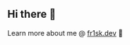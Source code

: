 ## Hi there 👋   

Learn more about me @ [fr1sk.dev](https://fr1sk.dev) 👾

<!--
![Github stats](https://github-readme-stats.vercel.app/api?username=fr1sk&show_icons=true&count_private=true&title_color=bd93f9&text_color=8BE9FD&bg_color=282A36&icon_color=ff79c6)
**fr1sk/fr1sk** is a ✨ _special_ ✨ repository because its `README.md` (this file) appears on your GitHub profile.

Here are some ideas to get you started:
![counter](https://enwfboydobzv7ah.m.pipedream.net)
- 🔭 I’m currently working on ...
- 🌱 I’m currently learning ...
- 👯 I’m looking to collaborate on ...
- 🤔 I’m looking for help with ...
- 💬 Ask me about ...
- 📫 How to reach me: ...
- 😄 Pronouns: ...
- ⚡ Fun fact: ...
-->
